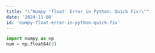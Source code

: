 ```yaml
---
title: "\"Numpy 'float' Error in Python: Quick Fix!\""
date: '2024-11-08'
id: 'numpy-float-error-in-python-quick-fix'
---
```


```python
import numpy as np
num = np.float64(3)
```
